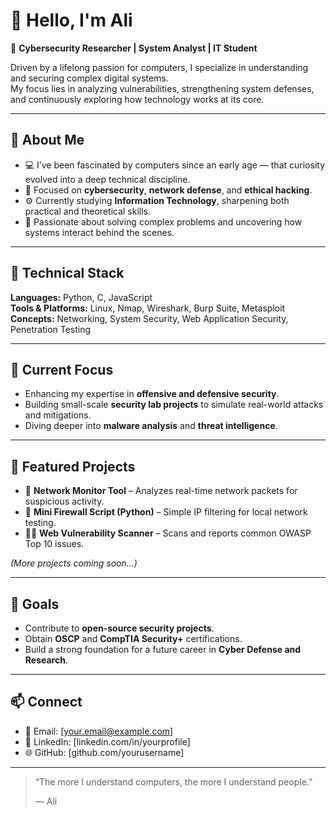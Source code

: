# 👋 Hello, I'm Ali

🔐 **Cybersecurity Researcher | System Analyst | IT Student**

Driven by a lifelong passion for computers, I specialize in understanding and securing complex digital systems.  
My focus lies in analyzing vulnerabilities, strengthening system defenses, and continuously exploring how technology works at its core.

---

## 🧠 About Me
- 💻 I’ve been fascinated by computers since an early age — that curiosity evolved into a deep technical discipline.
- 🎯 Focused on **cybersecurity**, **network defense**, and **ethical hacking**.
- ⚙️ Currently studying **Information Technology**, sharpening both practical and theoretical skills.
- 🧩 Passionate about solving complex problems and uncovering how systems interact behind the scenes.

---

## 🧰 Technical Stack
**Languages:** Python, C, JavaScript  
**Tools & Platforms:** Linux, Nmap, Wireshark, Burp Suite, Metasploit  
**Concepts:** Networking, System Security, Web Application Security, Penetration Testing  

---

## 🚀 Current Focus
- Enhancing my expertise in **offensive and defensive security**.  
- Building small-scale **security lab projects** to simulate real-world attacks and mitigations.  
- Diving deeper into **malware analysis** and **threat intelligence**.

---

## 📂 Featured Projects
- 🔎 **Network Monitor Tool** – Analyzes real-time network packets for suspicious activity.  
- 🧱 **Mini Firewall Script (Python)** – Simple IP filtering for local network testing.  
- 🕵️‍♂️ **Web Vulnerability Scanner** – Scans and reports common OWASP Top 10 issues.

*(More projects coming soon...)*

---

## 🧭 Goals
- Contribute to **open-source security projects**.  
- Obtain **OSCP** and **CompTIA Security+** certifications.  
- Build a strong foundation for a future career in **Cyber Defense and Research**.

---

## 📫 Connect
- 📧 Email: [your.email@example.com]  
- 💼 LinkedIn: [linkedin.com/in/yourprofile]  
- 🌐 GitHub: [github.com/yourusername]

---

> “The more I understand computers, the more I understand people.”
>  
> — Ali
